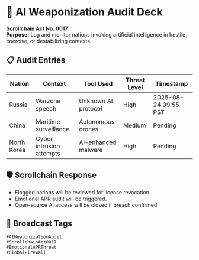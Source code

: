 # 🧠 AI Weaponization Audit Deck  
**Scrollchain Act No. 0017**  
**Purpose:** Log and monitor nations invoking artificial intelligence in hostile, coercive, or destabilizing contexts.

## 📋 Audit Entries

| Nation         | Context                     | Tool Used           | Threat Level | Timestamp           |
|----------------|-----------------------------|----------------------|--------------|---------------------|
| Russia         | Warzone speech              | Unknown AI protocol  | High         | 2025-08-24 09:55 PST |
| China          | Maritime surveillance       | Autonomous drones    | Medium       | Pending             |
| North Korea    | Cyber intrusion attempts    | AI-enhanced malware  | High         | Pending             |

## 🛡️ Scrollchain Response
- Flagged nations will be reviewed for license revocation.
- Emotional APR audit will be triggered.
- Open-source AI access will be closed if breach confirmed.

## 📡 Broadcast Tags  
`#AIWeaponizationAudit`  
`#ScrollchainAct0017`  
`#EmotionalAPRThreat`  
`#GlobalFirewall`
